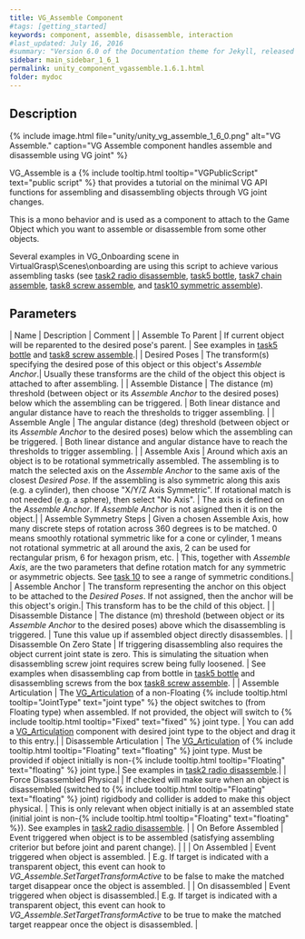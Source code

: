 ```yaml
---
title: VG_Assemble Component
#tags: [getting_started]
keywords: component, assemble, disassemble, interaction
#last_updated: July 16, 2016
#summary: "Version 6.0 of the Documentation theme for Jekyll, released July 4, 2016, implements relative links so you can view the files offline or on any server without configuring urls and baseurls. Additionally, you can store pages in subdirectories. Templates for alerts and images are available."
sidebar: main_sidebar_1_6_1
permalink: unity_component_vgassemble.1.6.1.html
folder: mydoc
---
```


## Description 

{% include image.html file="unity/unity_vg_assemble_1_6_0.png" alt="VG Assemble." caption="VG Assemble component handles assemble and disassemble using VG joint" %}

VG_Assemble is a {% include tooltip.html tooltip="VGPublicScript" text="public script" %} that provides a tutorial on the minimal VG API functions for assembling and disassembling objects through VG joint changes. 

This is a mono behavior and is used as a component to attach to the Game Object which you want to assemble or disassemble from some other objects.  

Several examples in VG_Onboarding scene in VirtualGrasp\Scenes\onboarding are using this script to achieve various assembling tasks (see [task2 radio disassemble](unity_vgonboarding_task2.1.6.1.html), [task5 bottle](unity_vgonboarding_task5.1.6.1.html), [task7 chain assemble](unity_vgonboarding_task7.1.6.1.html), [task8 screw assemble](unity_vgonboarding_task8.1.6.1.html), and [task10 symmetric assemble](unity_vgonboarding_task10.1.6.1.html)). 

## Parameters

| Name | Description | Comment |
| Assemble To Parent | If current object will be reparented to the desired pose's parent. | See examples in [task5 bottle](unity_vgonboarding_task5.1.6.1.html) and [task8 screw assemble](unity_vgonboarding_task8.1.6.1.html).|
| Desired Poses | The transform(s) specifying the desired pose of this object or this object's _Assemble Anchor_.| Usually these transforms are the child of the object this object is attached to after assembling. |
| Assemble Distance | The distance (m) threshold (between object or its _Assemble Anchor_ to the desired poses) below which the assembling can be triggered. | Both linear distance and angular distance have to reach the thresholds to trigger assembling. |
| Assemble Angle | The angular distance (deg) threshold (between object or its _Assemble Anchor_ to the desired poses) below which the assembling can be triggered.  | Both linear distance and angular distance have to reach the thresholds to trigger assembling.  |
| Assemble Axis | Around which axis an object is to be rotational symmetrically assembled. The assembling is to match the selected axis on the _Assemble Anchor_ to the same axis of the closest _Desired Pose_. If the assembling is also symmetric along this axis (e.g. a cylinder), then choose "X/Y/Z Axis Symmetric". If rotational match is not needed (e.g. a sphere), then select "No Axis". | The axis is defined on the _Assemble Anchor_. If _Assemble Anchor_ is not asigned then it is on the object.|
| Assemble Symmetry Steps | Given a chosen Assemble Axis, how many discrete steps of rotation across 360 degrees is to be matched. 0 means smoothly rotational symmetric like for a cone or cylinder, 1 means not rotational symmetric at all around the axis, 2 can be used for rectangular prism, 6 for hexagon prism, etc. | This, together with _Assemble Axis_, are the two parameters that define rotation match for any symmetric or asymmetric objects. See [task 10](unity_vgonboarding_task10.1.6.1.html) to see a range of symmetric conditions.|
| Assemble Anchor | The transform representing the anchor on this object to be attached to the _Desired Poses_. If not assigned, then the anchor will be this object's origin.| This transform has to be the child of this object. |
| Disassemble Distance | The distance (m) threshold (between object or its _Assemble Anchor_ to the desired poses) above which the disassembling is triggered.  | Tune this value up if assembled object directly disassembles. |
| Disassemble On Zero State | If triggering disassembling also requires the object current joint state is zero. This is simulating the situation when disassembling screw joint requires screw being fully loosened. | See examples when disassembling cap from bottle in [task5 bottle](unity_vgonboarding_task5.1.6.1.html) and disassembling screws from the box [task8 screw assemble](unity_vgonboarding_task8.1.6.1.html). |
| Assemble Articulation | The [VG_Articulation](unity_component_vgarticulation.1.6.1.html) of a non-Floating {% include tooltip.html tooltip="JointType" text="joint type" %} the object switches to (from Floating type) when assembled. If not provided, the object will switch to {% include tooltip.html tooltip="Fixed" text="fixed" %} joint type.  | You can add a [VG_Articulation](unity_component_vgarticulation.1.6.1.html) component with desired joint type to the object and drag it to this entry.|
| Disassemble Articulation | The [VG_Articulation](unity_component_vgarticulation.1.6.1.html) of {% include tooltip.html tooltip="Floating" text="floating" %} joint type. Must be provided if object initially is non-{% include tooltip.html tooltip="Floating" text="floating" %} joint type.| See examples in [task2 radio disassemble](unity_vgonboarding_task2.1.6.1.html).|
| Force Disassembled Physical | If checked will make sure when an object is disassembled (switched to {% include tooltip.html tooltip="Floating" text="floating" %} joint) rigidbody and collider is added to make this object physical. | This is only relevant when object initially is at an assembled state (initial joint is non-{% include tooltip.html tooltip="Floating" text="floating" %}). See examples in [task2 radio disassemble](unity_vgonboarding_task2.1.6.1.html).  |
| On Before Assembled | Event triggered when object is to be assembled (satisfying assembling criterior but before joint and parent change). |  |
| On Assembled | Event triggered when object is assembled. | E.g. If target is indicated with a transparent object, this event can hook to _VG_Assemble.SetTargetTransformActive_ to be false to make the matched target disappear once the object is assembled. |
| On disassembled | Event triggered when object is disassembled.| E.g. If target is indicated with a transparent object, this event can hook to _VG_Assemble.SetTargetTransformActive_ to be true to make the matched target reappear once the object is disassembled. |

